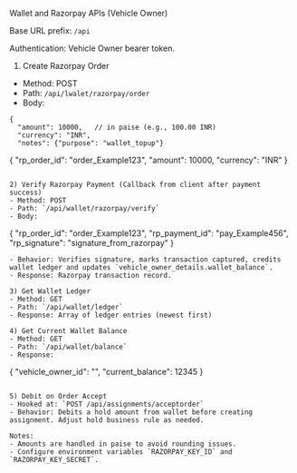 Wallet and Razorpay APIs (Vehicle Owner)

Base URL prefix: `/api`

Authentication: Vehicle Owner bearer token.

1) Create Razorpay Order
- Method: POST
- Path: `/api/lwalet/razorpay/order`
- Body:
```
{
  "amount": 10000,   // in paise (e.g., 100.00 INR)
  "currency": "INR",
  "notes": {"purpose": "wallet_topup"}

```
{
  "rp_order_id": "order_Example123",
  "amount": 10000,
  "currency": "INR"
}
```

2) Verify Razorpay Payment (Callback from client after payment success)
- Method: POST
- Path: `/api/wallet/razorpay/verify`
- Body:
```
{
  "rp_order_id": "order_Example123",
  "rp_payment_id": "pay_Example456",
  "rp_signature": "signature_from_razorpay"
}
```
- Behavior: Verifies signature, marks transaction captured, credits wallet ledger and updates `vehicle_owner_details.wallet_balance`.
- Response: Razorpay transaction record.

3) Get Wallet Ledger
- Method: GET
- Path: `/api/wallet/ledger`
- Response: Array of ledger entries (newest first)

4) Get Current Wallet Balance
- Method: GET
- Path: `/api/wallet/balance`
- Response:
```
{
  "vehicle_owner_id": "<uuid>",
  "current_balance": 12345
}
```

5) Debit on Order Accept
- Hooked at: `POST /api/assignments/acceptorder`
- Behavior: Debits a hold amount from wallet before creating assignment. Adjust hold business rule as needed.

Notes:
- Amounts are handled in paise to avoid rounding issues.
- Configure environment variables `RAZORPAY_KEY_ID` and `RAZORPAY_KEY_SECRET`.


